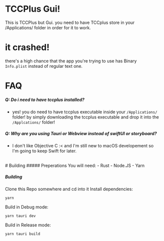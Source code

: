 # TCCPlus Gui!

This is TCCPlus but Gui. you need to have TCCplus store in your /Applications/ folder in order for it to work.
<br>
# it crashed!
there's a high chance that the app you're trying to use has Binary `Info.plist` instead of regular text one.
<br>
# FAQ
##### Q: Do i need to have tccplus installed?
- yes! you do need to have tccplus executable inside your `/Applications/` folder! by simply downloading the tccplus executable and drop it into the `/Applcations/` folder!
  
##### Q: Why are you using Tauri or Webview instead of swiftUI or storyboard?
- I don't like Objective C :< and I'm still new to macOS developement so I'm going to keep Swift for later.

<br>
# Building
##### Preperations
You will need:
- Rust
- Node.JS
- Yarn

##### Building

Clone this Repo somewhere and cd into it
Install dependencies:
```
yarn
```

Build in Debug mode:
```
yarn tauri dev
```

Build in Release mode:
```
yarn tauri build
```





